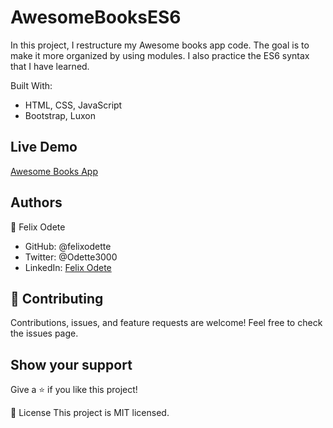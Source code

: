 # AwesomeBooksES6
In this project, I restructure my Awesome books app code. The goal is to make it more organized by using modules. I also practice the ES6 syntax that I have learned.

Built With:
* HTML, CSS, JavaScript
* Bootstrap, Luxon

## Live Demo
[Awesome Books App](https://felixodette.github.io/AwesomeBooksES6/)

## Authors
👤 Felix Odete
* GitHub: @felixodette
* Twitter: @Odette3000
* LinkedIn: [Felix Odete](https://www.linkedin.com/in/felixodete)

## 🤝 Contributing
Contributions, issues, and feature requests are welcome!
Feel free to check the issues page.

## Show your support
Give a ⭐️ if you like this project!

📝 License
This project is MIT licensed.

